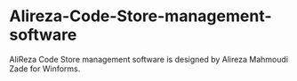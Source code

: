 # Alireza-Code-Store-management-software
AliReza Code Store management software is designed by Alireza Mahmoudi Zade for Winforms.
